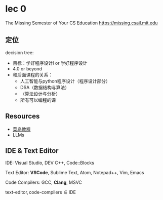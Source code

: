 # lec 0

The Missing Semester of Your CS Education
https://missing.csail.mit.edu

## 定位

decision tree:
- 目标：学好程序设计Ⅰ or 学好程序设计
- 4.0 or beyond
- 和后面课程的关系：
  - 人工智能与python程序设计（程序设计部分）
  - DSA（数据结构与算法）
  - （算法设计与分析）
  - 所有可以编程的课

## Resources

- [菜鸟教程](https://www.runoob.com/cprogramming/c-environment-setup.html)
- LLMs

## IDE & Text Editor

IDE: Visual Studio, DEV C++, Code::Blocks

Text Editor: **VSCode**, Sublime Text, Atom, Notepad++, Vim, Emacs

Code Compilers: GCC, **Clang**, MSVC

$\text{text-editor}, \text{code-compilers} \in \text{IDE}$

